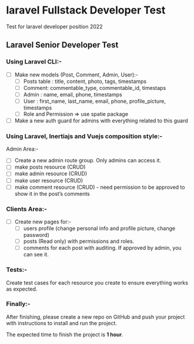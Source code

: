 # laravel Fullstack Developer Test
Test for laravel developer position 2022

## Laravel Senior Developer Test

### Using Laravel CLI:-

- [ ] Make new models (Post, Comment, Admin, User):-
    - [ ] Posts table : title, content, photo, tags, timestamps
    - [ ] Comment: commentable_type, commentable_id, timestaps
    - [ ] Admin : name, email, phone,  timestamps
    - [ ] User : first_name, last_name, email, phone, profile_picture, timestamps
    - [ ] Role and Permission => use spatie package
- [ ] Make a new auth guard for admins with everything related to this guard

### Using Laravel, Inertiajs and Vuejs composition style:-

Admin Area:-

- [ ] Create a new admin route group. Only admins can access it.
- [ ] make posts resource (CRUD)
- [ ] make admin resource (CRUD)
- [ ] make user resource (CRUD)
- [ ] make comment resource (CRUD) - need permission to be approved to show it in the post’s comments

### Clients Area:-

- [ ] Create new pages for:-
    - [ ] users profile (change personal info and profile picture, change password)
    - [ ] posts (Read only) with permissions and roles.
    - [ ] comments for each post with auditing. If approved by admin, you can see it.

### Tests:-

Create test cases for each resource you create to ensure everything works as expected.

### Finally:-

After finishing, please create a new repo on GitHub and push your project with instructions to install and run the project.

The expected time to finish the project is **1 hour**.
